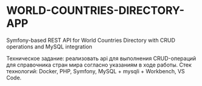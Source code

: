# WORLD-COUNTRIES-DIRECTORY-APP
Symfony-based REST API for World Countries Directory with CRUD operations and MySQL integration

Техническое задание: реализовать api для выполнения CRUD-операций для справочника стран мира согласно указаниям в ходе работы. 
Стек технологий: Docker, PHP, Symfony, MySQL + mysqli + Workbench, VS Code.

